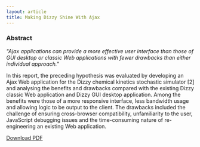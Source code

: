 ```yaml
---
layout: article
title: Making Dizzy Shine With Ajax
---
```

### Abstract 
_"Ajax applications can provide a more effective user interface than those of GUI desktop or classic Web applications with fewer drawbacks than either individual approach."_

In this report, the preceding hypothesis was evaluated by developing an Ajax Web application for the Dizzy chemical kinetics stochastic simulator [2] and analysing the benefits and drawbacks compared with the existing Dizzy classic Web application and Dizzy GUI desktop application. Among the benefits were those of a more responsive interface, less bandwidth usage and allowing logic to be output to the client. The drawbacks included the challenge of ensuring cross-browser compatibility, unfamiliarity to the user, JavaScript debugging issues and the time-consuming nature of re-engineering an existing Web application.

[Download PDF](http://mikemcquaid.com/~mike/pdf/making-dizzy-shine-with-ajax.pdf)
